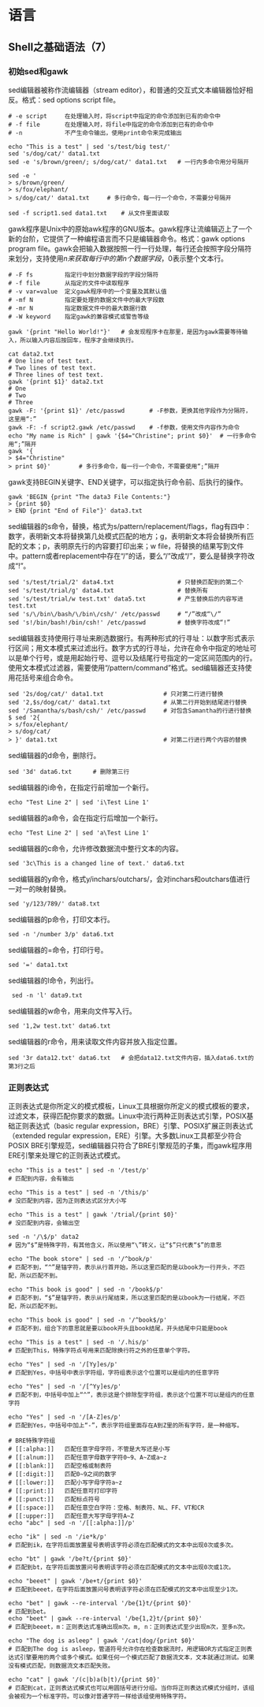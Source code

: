# 语言
## Shell之基础语法（7）

### 初始sed和gawk

sed编辑器被称作流编辑器（stream editor），和普通的交互式文本编辑器恰好相反。格式：sed options script file。
```
# -e script     在处理输入时，将script中指定的命令添加到已有的命令中
# -f file       在处理输入时，将file中指定的命令添加到已有的命令中
# -n            不产生命令输出，使用print命令来完成输出

echo "This is a test" | sed 's/test/big test/'
sed 's/dog/cat/' data1.txt
sed -e 's/brown/green/; s/dog/cat/' data1.txt   # 一行内多命令用分号隔开

sed -e ' 
> s/brown/green/ 
> s/fox/elephant/ 
> s/dog/cat/' data1.txt     # 多行命令，每一行一个命令，不需要分号隔开

sed -f script1.sed data1.txt    # 从文件里面读取
```

gawk程序是Unix中的原始awk程序的GNU版本。gawk程序让流编辑迈上了一个新的台阶，它提供了一种编程语言而不只是编辑器命令。格式：gawk options program file。gawk会把输入数据按照一行一行处理，每行还会按照字段分隔符来划分，支持使用$n来获取每行中的第n个数据字段，$0表示整个文本行。
```
# -F fs         指定行中划分数据字段的字段分隔符
# -f file       从指定的文件中读取程序
# -v var=value  定义gawk程序中的一个变量及其默认值
# -mf N         指定要处理的数据文件中的最大字段数
# -mr N         指定数据文件中的最大数据行数
# -W keyword    指定gawk的兼容模式或警告等级

gawk '{print "Hello World!"}'   # 会发现程序卡在那里，是因为gawk需要等待输入，所以输入内容后按回车，程序才会继续执行。

cat data2.txt 
# One line of test text. 
# Two lines of test text. 
# Three lines of test text.
gawk '{print $1}' data2.txt
# One 
# Two 
# Three
gawk -F: '{print $1}' /etc/passwd       # -F参数，更换其他字段作为分隔符，这里用“:”
gawk -F: -f script2.gawk /etc/passwd    # -f参数，使用文件内容作为命令
echo "My name is Rich" | gawk '{$4="Christine"; print $0}'  # 一行多命令用“;”隔开
gawk '{ 
> $4="Christine" 
> print $0}'        # 多行多命令，每一行一个命令，不需要使用“;”隔开
```

gawk支持BEGIN关键字、END关键字，可以指定执行命令前、后执行的操作。
```
gawk 'BEGIN {print "The data3 File Contents:"} 
> {print $0} 
> END {print "End of File"}' data3.txt
```

sed编辑器的s命令，替换，格式为s/pattern/replacement/flags，flag有四中：数字，表明新文本将替换第几处模式匹配的地方；g，表明新文本将会替换所有匹配的文本；p，表明原先行的内容要打印出来；w file，将替换的结果写到文件中。pattern或者replacement中存在“/”的话，要么“/”改成“\/”，要么是替换字符改成“!”。
```
sed 's/test/trial/2' data4.txt                  # 只替换匹配到的第二个
sed 's/test/trial/g' data4.txt                  # 替换所有
sed 's/test/trial/w test.txt' data5.txt         # 产生替换后的内容写进test.txt
sed 's/\/bin\/bash/\/bin\/csh/' /etc/passwd     # “/”改成“\/”
sed 's!/bin/bash!/bin/csh!' /etc/passwd         # 替换字符改成“!”
```

sed编辑器支持使用行寻址来刷选数据行。有两种形式的行寻址：以数字形式表示行区间；用文本模式来过滤出行。数字方式的行寻址，允许在命令中指定的地址可以是单个行号，或是用起始行号、逗号以及结尾行号指定的一定区间范围内的行。使用文本模式过滤器，需要使用“/pattern/command”格式。sed编辑器还支持使用花括号来组合命令。
```
sed '2s/dog/cat/' data1.txt                 # 只对第二行进行替换
sed '2,$s/dog/cat/' data1.txt               # 从第二行开始到结尾进行替换
sed '/Samantha/s/bash/csh/' /etc/passwd     # 对包含Samantha的行进行替换
$ sed '2{ 
> s/fox/elephant/ 
> s/dog/cat/ 
> }' data1.txt                              # 对第二行进行两个内容的替换
```

sed编辑器的d命令，删除行。
```
sed '3d' data6.txt      # 删除第三行
```

sed编辑器的i命令，在指定行前增加一个新行。
```
echo "Test Line 2" | sed 'i\Test Line 1'
```

sed编辑器的a命令，会在指定行后增加一个新行。
```
echo "Test Line 2" | sed 'a\Test Line 1'
```

sed编辑器的c命令，允许修改数据流中整行文本的内容。
```
sed '3c\This is a changed line of text.' data6.txt
```

sed编辑器的y命令，格式y/inchars/outchars/，会对inchars和outchars值进行一对一的映射替换。
```
sed 'y/123/789/' data8.txt
```

sed编辑器的p命令，打印文本行。
```
sed -n '/number 3/p' data6.txt
```

sed编辑器的=命令，打印行号。
```
sed '=' data1.txt
```

sed编辑器的l命令，列出行。
```
 sed -n 'l' data9.txt
```

sed编辑器的w命令，用来向文件写入行。
```
sed '1,2w test.txt' data6.txt
```

sed编辑器的r命令，用来读取文件内容并放入指定位置。
```
sed '3r data12.txt' data6.txt   # 会把data12.txt文件内容，插入data6.txt的第3行之后
```

### 正则表达式

正则表达式是你所定义的模式模板，Linux工具根据你所定义的模式模板的要求，过滤文本，获得匹配你要求的数据。Linux中流行两种正则表达式引擎，POSIX基础正则表达式（basic regular expression，BRE）引擎、POSIX扩展正则表达式（extended regular expression，ERE）引擎。大多数Linux工具都至少符合POSIX BRE引擎规范，sed编辑器只符合了BRE引擎规范的子集，而gawk程序用ERE引擎来处理它的正则表达式模式。
```
echo "This is a test" | sed -n '/test/p'
# 匹配到内容，会有输出

echo "This is a test" | sed -n '/this/p'
# 没匹配到内容，因为正则表达式区分大小写

echo "This is a test" | gawk '/trial/{print $0}'
# 没匹配到内容，会输出空

sed -n '/\$/p' data2
# 因为“$”是特殊字符，有其他含义，所以使用“\”转义，让“$”只代表“$”的意思

echo "The book store" | sed -n '/^book/p'
# 匹配不到，“^”是锚字符，表示从行首开始，所以这里匹配的是以book为一行开头，不匹配，所以匹配不到。

echo "This book is good" | sed -n '/book$/p'
# 匹配不到，“$”是锚字符，表示从行尾结束，所以这里匹配的是以book为一行结尾，不匹配，所以匹配不到。

echo "This book is good" | sed -n '/^book$/p'
# 匹配不到，组合下的意思就是要以book开头且book结尾，开头结尾中只能是book

echo "This is a test" | sed -n '/.his/p'
# 匹配到This，特殊字符点号用来匹配除换行符之外的任意单个字符。

echo "Yes" | sed -n '/[Yy]es/p'
# 匹配到Yes，中括号中表示字符组，字符组表示这个位置可以是组内的任意字符

echo "Yes" | sed -n '/[^Yy]es/p'
# 匹配不到，中括号中加上“^”，表示这是个排除型字符组，表示这个位置不可以是组内的任意字符

echo "Yes" | sed -n '/[A-Z]es/p'
# 匹配到Yes，中括号中加上“-”，表示字符组里面存在A到Z里的所有字符，是一种缩写。

# BRE特殊字符组
# [[:alpha:]]   匹配任意字母字符，不管是大写还是小写
# [[:alnum:]]   匹配任意字母数字字符0~9、A~Z或a~z 
# [[:blank:]]   匹配空格或制表符
# [[:digit:]]   匹配0~9之间的数字
# [[:lower:]]   匹配小写字母字符a~z 
# [[:print:]]   匹配任意可打印字符
# [[:punct:]]   匹配标点符号
# [[:space:]]   匹配任意空白字符：空格、制表符、NL、FF、VT和CR 
# [[:upper:]]   匹配任意大写字母字符A~Z
echo "abc" | sed -n '/[[:alpha:]]/p'

echo "ik" | sed -n '/ie*k/p'
# 匹配到ik，在字符后面放置星号表明该字符必须在匹配模式的文本中出现0次或多次。

echo "bt" | gawk '/be?t/{print $0}'
# 匹配到bt，在字符后面放置问号表明该字符必须在匹配模式的文本中出现0次或1次。

echo "beeet" | gawk '/be+t/{print $0}'
# 匹配到beeet，在字符后面放置问号表明该字符必须在匹配模式的文本中出现至少1次。

echo "bet" | gawk --re-interval '/be{1}t/{print $0}'
# 匹配到bet。
echo "beet" | gawk --re-interval '/be{1,2}t/{print $0}'
# 匹配到beeet，m：正则表达式准确出现m次。m, n：正则表达式至少出现m次，至多n次。

echo "The dog is asleep" | gawk '/cat|dog/{print $0}'
# 匹配到The dog is asleep，管道符号允许你在检查数据流时，用逻辑OR方式指定正则表达式引擎要用的两个或多个模式。如果任何一个模式匹配了数据流文本，文本就通过测试。如果没有模式匹配，则数据流文本匹配失败。

echo "cat" | gawk '/(c|b)a(b|t)/{print $0}'
# 匹配到cat，正则表达式模式也可以用圆括号进行分组。当你将正则表达式模式分组时，该组会被视为一个标准字符。可以像对普通字符一样给该组使用特殊字符。
```
